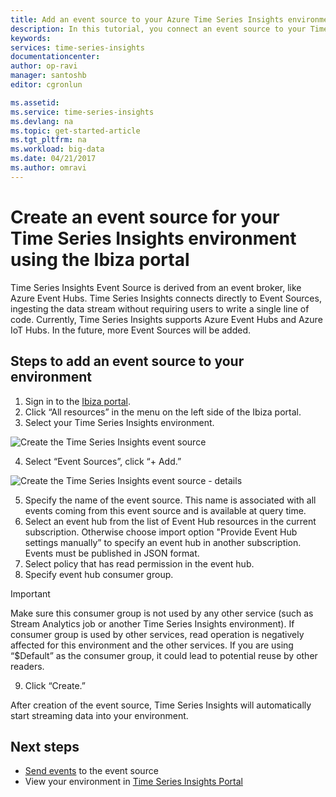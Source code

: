 ```yaml
---
title: Add an event source to your Azure Time Series Insights environment | Microsoft Docs
description: In this tutorial, you connect an event source to your Time Series Insights environment
keywords:
services: time-series-insights
documentationcenter:
author: op-ravi
manager: santoshb
editor: cgronlun

ms.assetid:
ms.service: time-series-insights
ms.devlang: na
ms.topic: get-started-article
ms.tgt_pltfrm: na
ms.workload: big-data
ms.date: 04/21/2017
ms.author: omravi
---
```


# Create an event source for your Time Series Insights environment using the Ibiza portal

Time Series Insights Event Source is derived from an event broker, like Azure Event Hubs. Time Series Insights connects directly to Event Sources, ingesting the data stream without requiring users to write a single line of code. Currently, Time Series Insights supports Azure Event Hubs and Azure IoT Hubs. In the future, more Event Sources will be added.

## Steps to add an event source to your environment

1.	Sign in to the [Ibiza portal](https://portal.azure.com).
2.	Click “All resources” in the menu on the left side of the Ibiza portal.
3.	Select your Time Series Insights environment.

  ![Create the Time Series Insights event source](media/add-event-source/getstarted-create-event-source-1.png)

4.	Select “Event Sources”, click “+ Add.”

  ![Create the Time Series Insights event source - details](media/add-event-source/getstarted-create-event-source-2.png)

5.	Specify the name of the event source. This name is associated with all events coming from this event source and is available at query time.
6.	Select an event hub from the list of Event Hub resources in the current subscription. Otherwise choose import option "Provide Event Hub settings manually” to specify an event hub in another subscription. Events must be published in JSON format.
7.	Select policy that has read permission in the event hub.
8.	Specify event hub consumer group.

  > [!IMPORTANT]
  > Make sure this consumer group is not used by any other service (such as Stream Analytics job or another Time Series Insights environment). If consumer group is used by other services, read operation is negatively affected for this environment and the other services. If you are using “$Default” as the consumer group, it could lead to potential reuse by other readers.

9.	Click “Create.”

After creation of the event source, Time Series Insights will automatically start streaming data into your environment.

## Next steps

* [Send events](time-series-insights-send-events.md) to the event source
* View your environment in [Time Series Insights Portal](https://insights.timeseries.azure.com)
